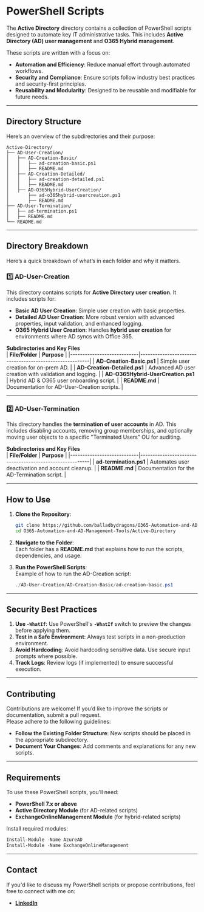 # PowerShell Scripts

The **Active Directory** directory contains a collection of PowerShell scripts designed to automate key IT administrative tasks. This includes **Active Directory (AD) user management** and **O365 Hybrid management**.

These scripts are written with a focus on:  
- **Automation and Efficiency**: Reduce manual effort through automated workflows.  
- **Security and Compliance**: Ensure scripts follow industry best practices and security-first principles.  
- **Reusability and Modularity**: Designed to be reusable and modifiable for future needs.  

---

## **Directory Structure**
Here’s an overview of the subdirectories and their purpose:  

```
Active-Directory/
├── AD-User-Creation/
│   ├── AD-Creation-Basic/
│   │   ├── ad-creation-basic.ps1
│   │   ├── README.md
│   ├── AD-Creation-Detailed/
│   │   ├── ad-creation-detailed.ps1
│   │   ├── README.md
│   ├── AD-O365Hybrid-UserCreation/
│       ├── ad-o365hybrid-usercreation.ps1
│       ├── README.md
├── AD-User-Termination/
│   ├── ad-termination.ps1
│   ├── README.md
└── README.md
```

---

## **Directory Breakdown**
Here’s a quick breakdown of what’s in each folder and why it matters.

### **1️⃣ AD-User-Creation**
This directory contains scripts for **Active Directory user creation**. It includes scripts for:  
- **Basic AD User Creation**: Simple user creation with basic properties.  
- **Detailed AD User Creation**: More robust version with advanced properties, input validation, and enhanced logging.  
- **O365 Hybrid User Creation**: Handles **hybrid user creation** for environments where AD syncs with Office 365.  

**Subdirectories and Key Files**  
| **File/Folder**              | **Purpose**                                              |
|----------------------------|---------------------------------------------------------|
| **AD-Creation-Basic.ps1**    | Simple user creation for on-prem AD.                      |
| **AD-Creation-Detailed.ps1** | Advanced AD user creation with validation and logging.   |
| **AD-O365Hybrid-UserCreation.ps1** | Hybrid AD & O365 user onboarding script.           |
| **README.md**                 | Documentation for AD-User-Creation scripts.              |

---

### **2️⃣ AD-User-Termination**
This directory handles the **termination of user accounts** in AD. This includes disabling accounts, removing group memberships, and optionally moving user objects to a specific "Terminated Users" OU for auditing.  

**Subdirectories and Key Files**  
| **File/Folder**              | **Purpose**                                              |
|----------------------------|---------------------------------------------------------|
| **ad-termination.ps1**       | Automates user deactivation and account cleanup.         |
| **README.md**                | Documentation for the AD-Termination script.             |

---

## **How to Use**
1. **Clone the Repository**:  
   ```bash
   git clone https://github.com/balladbydragons/O365-Automation-and-AD-Management-Tools.git
   cd O365-Automation-and-AD-Management-Tools/Active-Directory
   ```

2. **Navigate to the Folder**:  
   Each folder has a **README.md** that explains how to run the scripts, dependencies, and usage.  

3. **Run the PowerShell Scripts**:  
   Example of how to run the AD-Creation script:  
   ```powershell
   ./AD-User-Creation/AD-Creation-Basic/ad-creation-basic.ps1
   ```

---

## **Security Best Practices**
1. **Use `-WhatIf`**: Use PowerShell's **`-WhatIf`** switch to preview the changes before applying them.  
2. **Test in a Safe Environment**: Always test scripts in a non-production environment.  
3. **Avoid Hardcoding**: Avoid hardcoding sensitive data. Use secure input prompts where possible.  
4. **Track Logs**: Review logs (if implemented) to ensure successful execution.  

---

## **Contributing**
Contributions are welcome! If you’d like to improve the scripts or documentation, submit a pull request.  
Please adhere to the following guidelines:  
- **Follow the Existing Folder Structure**: New scripts should be placed in the appropriate subdirectory.  
- **Document Your Changes**: Add comments and explanations for any new scripts.  

---

## **Requirements**
To use these PowerShell scripts, you'll need:  
- **PowerShell 7.x or above**  
- **Active Directory Module** (for AD-related scripts)  
- **ExchangeOnlineManagement Module** (for hybrid-related scripts)  

Install required modules:  
```powershell
Install-Module -Name AzureAD
Install-Module -Name ExchangeOnlineManagement
```

---

## **Contact**
If you'd like to discuss my PowerShell scripts or propose contributions, feel free to connect with me on:  
- **[LinkedIn](https://www.linkedin.com/in/helen-najar)**
